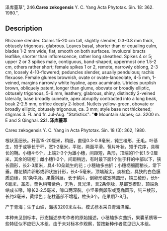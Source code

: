 泽库薹草",
246.**Carex zekogensis** Y. C. Yang Acta Phytotax. Sin. 18: 362. 1980.",

## Description
Rhizome slender. Culms 15-20 cm tall, slightly slender, 0.3-0.8 mm thick, obtusely trigonous, glabrous. Leaves basal, shorter than or equaling culm, blades 1-2 mm wide, flat, smooth on both surfaces. Involucral bracts leaflike, shorter than inflorescence, rather long sheathed. Spikes 4 or 5; upper 2 or 3 spikes male, contiguous, band-shaped, uppermost one 1.5-2 cm, others rather short; female spikes 1 or 2, remote, narrowly oblong, 2-3 cm, loosely 4-10-flowered; peduncles slender, usually pendulous; rachis flexuose. Female glumes brownish, ovate or ovate-lanceolate, 4-5 mm, 1-veined, margins narrowly white hyaline, apex acuminate. Utricles purplish brown, obliquely patent, longer than glume, obovate or broadly elliptic, obtusely trigonous, 5-6 mm, leathery, glabrous, shiny, distinctly 2-veined laterally, base broadly cuneate, apex abruptly contracted into a long beak, beak 2-2.5 mm, orifice deeply 2-lobed. Nutlets yellow-green, obovate or broadly elliptic, obtusely trigonous, ca. 3 mm; style base not thickened; stigmas 3. Fl. and fr. Jul-Aug.
  "Statistics": "● Mountain slopes; ca. 3200 m. E and S Qinghai.
**221. 泽库薹草**

Carex zekogensis Y. C. Yang in Acta Phytotax. Sin. 18 (3): 362, 1980.

根状茎细长。秆高15-20厘米，稍细，直径0.3-0.8毫米，钝三棱形，无毛。叶基生，短于或等长于秆，宽1-2毫米，平张，两面平滑。苞片叶状，短于花序，具稍长的鞘。小穗4-5个，上端2-3个为雄小穗，间距短，条形，顶端的1个长1.5-2厘米，其余的较短；雌小穗1-2个，间距稍远，有时最下面1个生于秆的中部以下，狭长圆形，长2-3厘米，具4-10朵疏生的花；小穗轴多曲折；小穗柄细而稍长，常下垂。雌花鳞片卵形或卵状披针形，长4-5毫米，顶端渐尖，淡棕色，具狭的白色膜质边缘，具1条中脉。果囊斜展，长于鳞片，倒卵形或宽椭圆形，钝三棱形，长5-6毫米，革质，栗色稍带紫色，无毛，具光泽，具2条侧脉，基部宽楔形，顶端急缩成长喙，喙长2-2.5毫米，喙口两深裂。小坚果倒卵形或宽椭圆形，钝三棱形，长约3毫米，黄绿色；花柱基部不增粗，柱头3个。花果期7-8月。

产于青海；生于山坡，海拔3200米左右。模式标本采自青海泽库。

本种未见到标本，形态描述参考作者的原始描述，小穗轴多次曲折，果囊革质等一些特征似不应归入本组，由于未对标本作观察，暂按新种作者意见归入本组。
